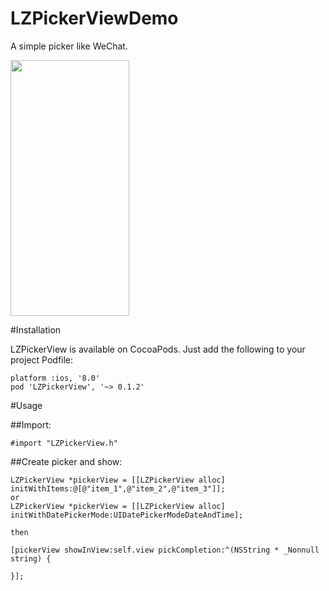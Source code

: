 # LZPickerViewDemo

A simple picker like WeChat.

<img width="190" height="409" src="https://raw.githubusercontent.com/KKKGit/LZPickerViewDemo/master/GIFs/preview.gif">

#Installation

LZPickerView is available on CocoaPods. Just add the following to your project Podfile:
```
platform :ios, '8.0'
pod 'LZPickerView', '~> 0.1.2'
```

#Usage

##Import:
```
#import "LZPickerView.h"
```
##Create picker and show:
```
LZPickerView *pickerView = [[LZPickerView alloc] initWithItems:@[@"item_1",@"item_2",@"item_3"]];
or
LZPickerView *pickerView = [[LZPickerView alloc] initWithDatePickerMode:UIDatePickerModeDateAndTime];

then

[pickerView showInView:self.view pickCompletion:^(NSString * _Nonnull string) {
    
}];
```


